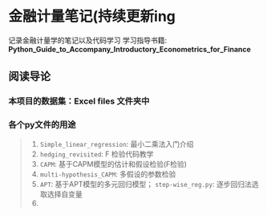 # 金融计量笔记(持续更新ing
记录金融计量学的笔记以及代码学习
学习指导书籍: **Python_Guide_to_Accompany_Introductory_Econometrics_for_Finance**

## 阅读导论
### 本项目的数据集：**Excel files** 文件夹中
### 各个py文件的用途
> 1. `Simple_linear_regression`: 最小二乘法入门介绍
> 2. `hedging_revisited`: F 检验代码教学
> 3. `CAPM`: 基于CAPM模型的估计和假设检验(F检验)
> 4. `multi-hypothesis_CAPM`: 多假设的参数检验
> 5. `APT`: 基于APT模型的多元回归模型； `step-wise_reg.py`: 逐步回归法选取选择自变量
> 6. 
